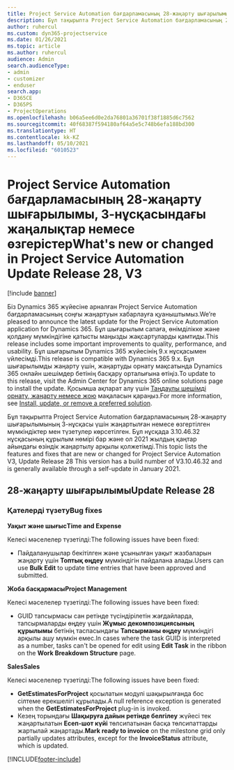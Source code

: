 ```yaml
---
title: Project Service Automation бағдарламасының 28-жаңарту шығарылымы, 3-нұсқасындағы жаңалықтар немесе өзгерістер
description: Бұл тақырыпта Project Service Automation бағдарламасының 28-жаңарту шығарылымының 3-нұсқасындағы қолжетімді мүмкіндіктер мен түзетулер берілген.
author: ruhercul
ms.custom: dyn365-projectservice
ms.date: 01/26/2021
ms.topic: article
ms.author: ruhercul
audience: Admin
search.audienceType:
- admin
- customizer
- enduser
search.app:
- D365CE
- D365PS
- ProjectOperations
ms.openlocfilehash: b06a5ee6d0e2da76801a36701f38f1885d6c7562
ms.sourcegitcommit: 40f68387f594180af64a5e5c748b6efa188bd300
ms.translationtype: HT
ms.contentlocale: kk-KZ
ms.lasthandoff: 05/10/2021
ms.locfileid: "6010523"
---
```

# <a name="whats-new-or-changed-in-project-service-automation-update-release-28-v3"></a><span data-ttu-id="8ed3d-103">Project Service Automation бағдарламасының 28-жаңарту шығарылымы, 3-нұсқасындағы жаңалықтар немесе өзгерістер</span><span class="sxs-lookup"><span data-stu-id="8ed3d-103">What's new or changed in Project Service Automation Update Release 28, V3</span></span>

[!include [banner](../includes/psa-now-project-operations.md)]

<span data-ttu-id="8ed3d-104">Біз Dynamics 365 жүйесіне арналған Project Service Automation бағдарламасының соңғы жаңартуын хабарлауға қуаныштымыз.</span><span class="sxs-lookup"><span data-stu-id="8ed3d-104">We’re pleased to announce the latest update for the Project Service Automation application for Dynamics 365.</span></span> <span data-ttu-id="8ed3d-105">Бұл шығарылым сапаға, өнімділікке және қолдану мүмкіндігіне қатысты маңызды жақсартуларды қамтиды.</span><span class="sxs-lookup"><span data-stu-id="8ed3d-105">This release includes some important improvements to quality, performance, and usability.</span></span> <span data-ttu-id="8ed3d-106">Бұл шығарылым Dynamics 365 жүйесінің 9.x нұсқасымен үйлесімді.</span><span class="sxs-lookup"><span data-stu-id="8ed3d-106">This release is compatible with Dynamics 365 9.x.</span></span> <span data-ttu-id="8ed3d-107">Бұл шығарылымды жаңарту үшін, жаңартуды орнату мақсатында Dynamics 365 онлайн шешімдер бетінің басқару орталығына өтіңіз.</span><span class="sxs-lookup"><span data-stu-id="8ed3d-107">To update to this release, visit the Admin Center for Dynamics 365 online solutions page to install the update.</span></span> <span data-ttu-id="8ed3d-108">Қосымша ақпарат алу үшін [Таңдаулы шешімді орнату, жаңарту немесе жою](/power-platform/admin/install-remove-preferred-solution) мақаласын қараңыз.</span><span class="sxs-lookup"><span data-stu-id="8ed3d-108">For more information, see [Install, update, or remove a preferred solution](/power-platform/admin/install-remove-preferred-solution).</span></span>

<span data-ttu-id="8ed3d-109">Бұл тақырыпта Project Service Automation бағдарламасының 28-жаңарту шығарылымының 3-нұсқасы үшін жаңартылған немесе өзгертілген мүмкіндіктер мен түзетулер көрсетілген. Бұл нұсқада 3.10.46.32 нұсқасының құрылым нөмірі бар және ол 2021 жылдың қаңтар айындағы өзіндік жаңартылу арқылы қолжетімді.</span><span class="sxs-lookup"><span data-stu-id="8ed3d-109">This topic lists the features and fixes that are new or changed for Project Service Automation V3, Update Release 28 This version has a build number of V3.10.46.32 and is generally available through a self-update in January 2021.</span></span>

## <a name="update-release-28"></a><span data-ttu-id="8ed3d-110">28-жаңарту шығарылымы</span><span class="sxs-lookup"><span data-stu-id="8ed3d-110">Update Release 28</span></span>

### <a name="bug-fixes"></a><span data-ttu-id="8ed3d-111">Қателерді түзету</span><span class="sxs-lookup"><span data-stu-id="8ed3d-111">Bug fixes</span></span>

<span data-ttu-id="8ed3d-112">**Уақыт және шығыс**</span><span class="sxs-lookup"><span data-stu-id="8ed3d-112">**Time and Expense**</span></span>

<span data-ttu-id="8ed3d-113">Келесі мәселелер түзетілді:</span><span class="sxs-lookup"><span data-stu-id="8ed3d-113">The following issues have been fixed:</span></span>

- <span data-ttu-id="8ed3d-114">Пайдаланушылар бекітілген және ұсынылған уақыт жазбаларын жаңарту үшін **Топтық өңдеу** мүмкіндігін пайдалана алады.</span><span class="sxs-lookup"><span data-stu-id="8ed3d-114">Users can use **Bulk Edit** to update time entries that have been approved and submitted.</span></span>

<span data-ttu-id="8ed3d-115">**Жоба басқармасы**</span><span class="sxs-lookup"><span data-stu-id="8ed3d-115">**Project Management**</span></span>

<span data-ttu-id="8ed3d-116">Келесі мәселелер түзетілді:</span><span class="sxs-lookup"><span data-stu-id="8ed3d-116">The following issues have been fixed:</span></span>

- <span data-ttu-id="8ed3d-117">GUID тапсырмасы сан ретінде түсіндірілетін жағдайларда, тапсырмаларды өңдеу үшін **Жұмыс декомпозициясының құрылымы** бетінің таспасындағы **Тапсырманы өңдеу** мүмкіндігі арқылы ашу мүмкін емес.</span><span class="sxs-lookup"><span data-stu-id="8ed3d-117">In cases where the task GUID is interpreted as a number, tasks can't be opened for edit using **Edit Task** in the ribbon on the **Work Breakdown Structure** page.</span></span>

<span data-ttu-id="8ed3d-118">**Sales**</span><span class="sxs-lookup"><span data-stu-id="8ed3d-118">**Sales**</span></span>

<span data-ttu-id="8ed3d-119">Келесі мәселелер түзетілді:</span><span class="sxs-lookup"><span data-stu-id="8ed3d-119">The following issues have been fixed:</span></span>

- <span data-ttu-id="8ed3d-120">**GetEstimatesForProject** қосылатын модулі шақырылғанда бос сілтеме ерекшелігі құрылады.</span><span class="sxs-lookup"><span data-stu-id="8ed3d-120">A null reference exception is generated when the **GetEstimatesForProject** plug-in is invoked.</span></span>
- <span data-ttu-id="8ed3d-121">Кезең торындағы **Шақыруға дайын ретінде белгілеу** жүйесі тек жаңартылатын **Есеп-шот күйі** төлсипатынан басқа төлсипаттарды жартылай жаңартады.</span><span class="sxs-lookup"><span data-stu-id="8ed3d-121">**Mark ready to invoice** on the milestone grid only partially updates attributes, except for the **InvoiceStatus** attribute, which is updated.</span></span>



[!INCLUDE[footer-include](../includes/footer-banner.md)]